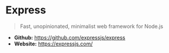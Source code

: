 # Express
> Fast, unopinionated, minimalist web framework for Node.js

* **Github:** https://github.com/expressjs/express
* **Website:** https://expressjs.com/